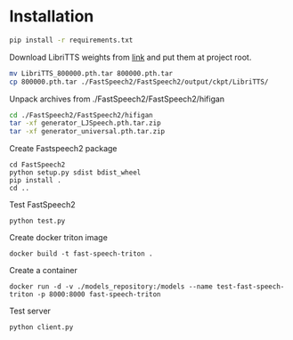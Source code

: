 # Installation

```bash
pip install -r requirements.txt
```

Download LibriTTS weights from [link](https://drive.google.com/drive/folders/1DOhZGlTLMbbAAFZmZGDdc77kz1PloS7F?usp=sharing) and put them at project root.
```bash
mv LibriTTS_800000.pth.tar 800000.pth.tar
cp 800000.pth.tar ./FastSpeech2/FastSpeech2/output/ckpt/LibriTTS/
```

Unpack archives from ./FastSpeech2/FastSpeech2/hifigan
```bash
cd ./FastSpeech2/FastSpeech2/hifigan
tar -xf generator_LJSpeech.pth.tar.zip
tar -xf generator_universal.pth.tar.zip
```

Create Fastspeech2 package
```
cd FastSpeech2
python setup.py sdist bdist_wheel
pip install .
cd .. 
```

Test FastSpeech2
```
python test.py
```

Create docker triton image
```
docker build -t fast-speech-triton .
```

Create a container
```
docker run -d -v ./models_repository:/models --name test-fast-speech-triton -p 8000:8000 fast-speech-triton
```

Test server
```
python client.py
```

